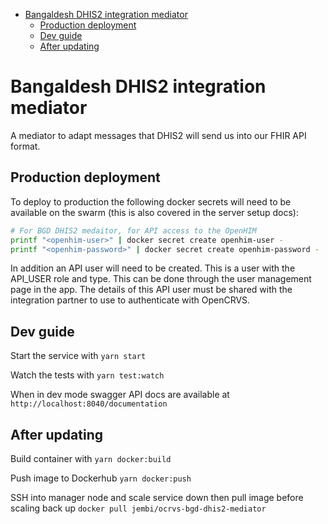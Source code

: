 <!-- START doctoc generated TOC please keep comment here to allow auto update -->
<!-- DON'T EDIT THIS SECTION, INSTEAD RE-RUN doctoc TO UPDATE -->


- [Bangaldesh DHIS2 integration mediator](#bangaldesh-dhis2-integration-mediator)
  - [Production deployment](#production-deployment)
  - [Dev guide](#dev-guide)
  - [After updating](#after-updating)

<!-- END doctoc generated TOC please keep comment here to allow auto update -->

# Bangaldesh DHIS2 integration mediator

A mediator to adapt messages that DHIS2 will send us into our FHIR API format.

## Production deployment

To deploy to production the following docker secrets will need to be available on the swarm (this is also covered in the server setup docs):

```sh
# For BGD DHIS2 medaitor, for API access to the OpenHIM
printf "<openhim-user>" | docker secret create openhim-user -
printf "<openhim-password>" | docker secret create openhim-password -
```

In addition an API user will need to be created. This is a user with the API_USER role and type. This can be done through the user management page in the app. The details of this API user must be shared with the integration partner to use to authenticate with OpenCRVS.

## Dev guide

Start the service with `yarn start`

Watch the tests with `yarn test:watch`

When in dev mode swagger API docs are available at `http://localhost:8040/documentation`

## After updating

Build container with `yarn docker:build`

Push image to Dockerhub `yarn docker:push`

SSH into manager node and scale service down then pull image before scaling back up `docker pull jembi/ocrvs-bgd-dhis2-mediator`
